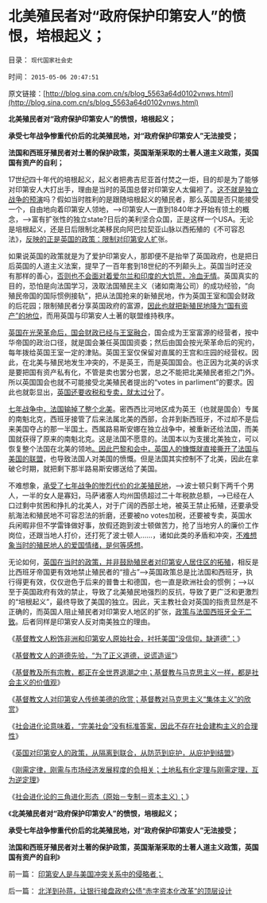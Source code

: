# 北美殖民者对“政府保护印第安人”的愤恨，培根起义；

目录： `现代国家社会史` 

时间： `2015-05-06 20:47:51` 

原文链接：[http://blog.sina.com.cn/s/blog_5563a64d0102vnws.html](http://blog.sina.com.cn/s/blog_5563a64d0102vnws.html)

**北美殖民者对“政府保护印第安人”的愤恨，培根起义；**

**承受七年战争惨重代价后的北美殖民地，对“政府保护印第安人”无法接受；**

**法国和西班牙殖民者对土著的保护政策，英国渐渐采取的土著人道主义政策，英国国有资产的自利；**

17世纪四十年代的培根起义，起义者把弗吉尼亚首付焚之一炬，目的却是为了能够对印第安人大打出手，理由是当时的英国总督对印第安人太偏袒了。[这不就是独立战争的预演](../../../2015/4/21/北美殖民地及美国早期经济制度落后，导致“土地刚需”的领土扩张.md)吗？假如当时胜利的是跟随培根起义的殖民者，那么英国是否只能接受一个，自由地向着印第安人领地，——>印第安人一直到1840年才开始有领土的概念，——>富有扩张性的独立state?日后的美利坚合众国，正是这样一个USA。无论是培根起义，还是日后限制北美移民向阿巴拉契亚山脉以西拓殖的《不可容忍法》，[反映的正是英国的政策：限制对印第安人扩](../../../2015/4/23/天主教反思殖民主义的批评和自我批评.md)张。

如果说英国的政策就是为了爱护印第安人，那即便不是抬举了英国政府，也是把日后英国的人道主义法案，提早了一百年套到18世纪的不列颠头上。英国当时还没有那样的善心，[否则也不会面对着爱尔兰和印度的大饥荒，冷血无情](../../../2011/12/12/爱尔兰大饥荒中的马尔萨斯的人口论.md)。英国真实的目的，恐怕是向法国学习，汲取法国殖民主义（诸如南海公司）的成功经验，“向殖民帝国的国际惯例接轨”，把从法国抢来的新殖民地，作为英国王室和国会财政的后花园；限制殖民者分享英国政府的富源，[因此也就把新殖民地降为“国有资产”的地位](../../../2013/4/23/国有资产不值钱，行政垄断不能卖；国企不可以卖.md)，而用英国与印第安人土著的联盟维持秩序。

[英国在光荣革命后，国会财政已经与王室融合](http://darthvad.blog.sohu.com/189378079.html)，国会成为王室富源的经营者，按中华帝国的政治口径，就是国会兼任英国国资委；然后由国会按光荣革命后的宪约，每年拨给英国王室一定的津贴。英国王室仅保留对直属的王宫和庄园的经营权。因此，在北美与殖民地发生冲突的，不是英王，而是英国国会。也正因为北美的诉求是要把国有资产私有化，不管是卖也罢分也罢，总之不能把北美殖民者拒之门外。所以英国国会也就不可能接受北美殖民者提出的“votes
in parliment”的要求。因此也就彰显出，[英国还要收税和专卖，就太过分](../../../2008/3/22/《爱国者》后谈北美独立战争的政治经济外交军事史.md)了。

[七年战争中，法国输掉了整个北美](../../../2011/8/21/法国主动进攻，英国被动防守；好死不如赖活着.md)。密西西比河地区成为英王（也就是国会）专属的南魁北克，西班牙接管了后来法属北美的西部，合并到新西班牙，不过却不是后来美国夺占的那一半国土。西属路易斯安娜在独立战争中，被重新还给法国，而美国就获得了原来的南魁北克。这是法国不愿意的。法国本以为支援北美独立，可以恢复整个法国在北美的领地[。因此巴黎和会中，英国人的慷慨就直接撕开了法国与美国的联盟](../../../2011/5/9/独立战争没有保证美国的独立；星条旗歌.md)，也导致法国人对美国的愤慨。但是法国其实控制不了北美，因此在拿破仑时期，就把剩下那半路易斯安娜送给了美国。

不难想象，[承受了七年战争的惨烈代价的北美殖民地](../../../2015/4/20/北美如何从英国的忠实臣民，步步走向独立和战争.md)，——>波士顿只剩下两千个男人，一半的女人是寡妇，马萨诸塞人均州国债超过二十年税款总额，——>已经在人口过剩中贫困和挣扎的北美人，对于广阔的西部土地，被英王禁止拓殖，还要承受航海法和殖民地不可容忍法的折磨，还要被no
votes加税，还要被专卖，英国水兵闲暇非但不学雷锋做好事，放假还跑到波士顿做苦力，抢了当地穷人的廉价工作岗位，还跟当地人打价，还打死了波士顿人……，诸如此类的矛盾和冲突，[不难想象当时的殖民地人的爱国情绪，是何等感想](../../../2014/5/6/英国反走私战争，北美的黑社会走私，爱国者及独立战争.md)。

无论如何，[英国在当时的政策，并非鼓励殖民者对印第安人居住区的拓殖](../../../2014/12/7/从中世纪欧洲帝王的进步，理解现代左派的反动.md)，相反是比西班牙帝国更有效地禁止殖民者的“擅占”——>英国政策总是比法国和西班牙，执行得更有效，仅仅逊色于后来的普鲁士和德国，也一直是欧洲社会的惯例；——>以至于英国政府有效的禁止，导致了北美殖民地强烈的反抗，导致了更广泛和更激烈的“培根起义”，最终导致了美国的独立。因此，天主教社会对英国的指责显然是不正确的，而英国人阻止殖民者对印第安人地区的扩张，[政策与法国西班牙全无二致](../../../2014/12/21/西班牙殖民地“第三秩序”及其对印第安土著的保护政策.md)。后者同样是印第安人反对南美独立的理由。

《[基督教文人粉饰非洲和印第安人原始社会，衬托美国“没信仰，缺道德”；](../../../2015/4/27/基督教文人粉饰原始社会，衬托美国“没信仰，缺道德”；.md)》

《[基督教文人的道德先验，“为了正义道德，说谎造谣”](../../../2015/4/28/基督教文人的道德先验，“为了正义道德，说谎造谣”.md)》

《[基督教及所有宗教，都正在全世界退潮之中；基督教与马克思主义一样，都是社会主义的价值观](../../../2015/4/29/基督教及所有宗教，已经在全世界持续退潮了几百年.md)》

《[基督教文人对印第安人传统美德的欣赏；基督教对马克思主义“集体主义”的欣赏](../../../2015/4/30/基督教文人对印第安人传统美德的欣赏；.md)》

《[社会进化论意味着，“完美社会”没有标准答案，因此不存在社会建构主义的合理性](../../../2015/5/1/全世界传统文人幻想的“完美社会”的共同模式.md)》

《[英国对印第安人的政策，从隔离到联合，从防范到庇护，从庇护到结盟](../../../2015/5/2/弗吉尼亚培根起义，北美独立战争的萌芽.md)》

《[刚需定律，刚需与市场经济发展程度的负相关；土地私有化定理与刚需定理，互为逆定理](../../../2015/5/4/刚需定律，刚需与市场经济发展程度的负相关；.md)》

《[社会进化论的三角进化形态（原始－专制－资本主义）；](../../../2015/5/5/美利坚合众国出现在北美殖民地的偶然性和必然性；.md)》

《**北美殖民者对“政府保护印第安人”的愤恨，培根起义；**

**承受七年战争惨重代价后的北美殖民地，对“政府保护印第安人”无法接受；**

**法国和西班牙殖民者对土著的保护政策，英国渐渐采取的土著人道主义政策，英国国有资产的自利**》

前一篇： [印第安人是与美国冲突关系中的侵略者；](../../../2015/5/7/印第安人是与美国冲突关系中的侵略者；.md)

后一篇： [北洋到孙蒋，让银行接盘政府公债“赤字资本化改革”的顶层设计](../../../2015/5/6/北洋到孙蒋，让银行接盘政府公债“赤字资本化改革”的顶层设计.md)

